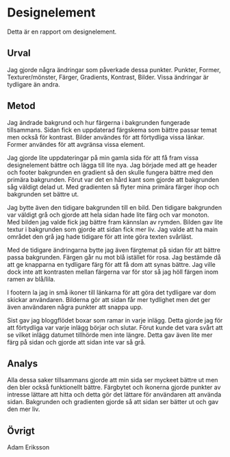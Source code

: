 Designelement
=======================

Detta är en rapport om designelement.

Urval
-----------------------

Jag gjorde några ändringar som påverkade dessa punkter.
Punkter, Former, Texturer/mönster, Färger, Gradients, Kontrast, Bilder.
Vissa ändringar är tydligare än andra.

Metod
-----------------------
Jag ändrade bakgrund och hur färgerna i bakgrunden fungerade tillsammans. Sidan fick en uppdaterad färgskema som bättre passar temat men också för kontrast. Bilder användes för att förtydliga vissa länkar. Former användes för att avgränsa vissa element.

Jag gjorde lite uppdateringar på min gamla sida för att få fram vissa designelement bättre och lägga till lite nya. Jag började med att ge header och footer bakgrunden en gradient så den skulle fungera bättre med den primära bakgrunden. Förut var det en hård kant som gjorde att bakgrunden såg väldigt delad ut. Med gradienten så flyter mina primära färger ihop och bakgrunden set bättre ut.

Jag bytte även den tidigare bakgrunden till en bild. Den tidigare bakgrunden var väldigt grå och gjorde att hela sidan hade lite färg och var monoton. Med bilden jag valde fick jag bättre fram kännslan av rymden. Bilden gav lite textur i bakgrunden som gjorde att sidan fick mer liv. Jag valde att ha main området den grå jag hade tidigare för att inte göra texten svårläst.

Med de tidigare ändringarna bytte jag även färgtemat på sidan för att bättre passa bakgrunden. Färgen går nu mot blå istället för rosa. Jag bestämde då att ge knapparna en tydligare färg för att få dom att synas bättre. Jag ville dock inte att kontrasten mellan färgerna var för stor så jag höll färgen inom ramen av blå/lila.

I footern la jag in små ikoner till länkarna för att göra det tydligare var dom skickar användaren. Bilderna gör att sidan får mer tydlighet men det ger även användaren några punkter att snappa upp.

Sist gav jag bloggflödet boxar som ramar in varje inlägg. Detta gjorde jag för att förtydliga var varje inlägg börjar och slutar. Förut kunde det vara svårt att se vilket inlägg datumet tillhörde men inte längre. Detta gav även lite mer färg på sidan och gjorde att sidan inte var så grå.

Analys
-----------------------
Alla dessa saker tillsammans gjorde att min sida ser myckeet bättre ut men den bler också funktionellt bättre. Färgbytet och ikonerna gjorde punkter av intresse lättare att hitta och detta gör det lättare för användaren att använda sidan. Bakgrunden och gradienten gjorde så att sidan ser bätter ut och gav den mer liv.

Övrigt
-----------------------
Adam Eriksson
